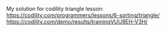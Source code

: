 My solution for codility triangle lesson: https://codility.com/programmers/lessons/6-sorting/triangle/
https://codility.com/demo/results/trainingVUU8EH-V3H/
